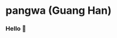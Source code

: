 pangwa (Guang Han)
============

### Hello 👋

<!---
- 🔭 I’m currently working at Namek.Inc as a software arch
- 🌱 I’m currently learning ...
- 👯 I’m looking to collaborate on ...
- 🤔 I’m looking for help with ...
- 💬 Ask me about ...
- 📫 How to reach me: ...
- 😄 Pronouns: ...
- ⚡ Fun fact: ...
--->
